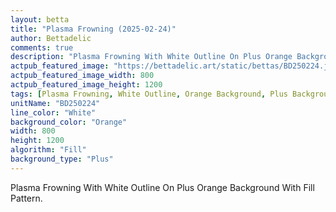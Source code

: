 ```yaml
---
layout: betta
title: "Plasma Frowning (2025-02-24)"
author: Bettadelic
comments: true
description: "Plasma Frowning With White Outline On Plus Orange Background With Fill Pattern."
actpub_featured_image: "https://bettadelic.art/static/bettas/BD250224.jpg"
actpub_featured_image_width: 800
actpub_featured_image_height: 1200
tags: [Plasma Frowning, White Outline, Orange Background, Plus Background Pattern, Fill Pattern, February 2025]
unitName: "BD250224"
line_color: "White"
background_color: "Orange"
width: 800
height: 1200
algorithm: "Fill"
background_type: "Plus"
---
```


Plasma Frowning With White Outline On Plus Orange Background With Fill Pattern.
